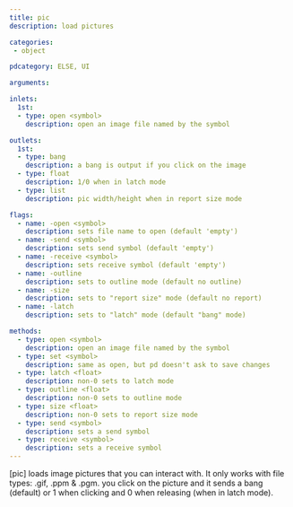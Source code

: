 ```yaml
---
title: pic
description: load pictures

categories:
 - object

pdcategory: ELSE, UI

arguments:

inlets:
  1st:
  - type: open <symbol>
    description: open an image file named by the symbol

outlets:
  1st:
  - type: bang
    description: a bang is output if you click on the image
  - type: float
    description: 1/0 when in latch mode
  - type: list
    description: pic width/height when in report size mode

flags:
  - name: -open <symbol>
    description: sets file name to open (default 'empty')
  - name: -send <symbol>
    description: sets send symbol (default 'empty')
  - name: -receive <symbol>
    description: sets receive symbol (default 'empty')
  - name: -outline
    description: sets to outline mode (default no outline)
  - name: -size
    description: sets to "report size" mode (default no report)
  - name: -latch
    description: sets to "latch" mode (default "bang" mode)

methods:
  - type: open <symbol>
    description: open an image file named by the symbol
  - type: set <symbol>
    description: same as open, but pd doesn't ask to save changes
  - type: latch <float>
    description: non-0 sets to latch mode
  - type: outline <float>
    description: non-0 sets to outline mode
  - type: size <float>
    description: non-0 sets to report size mode
  - type: send <symbol>
    description: sets a send symbol
  - type: receive <symbol>
    description: sets a receive symbol
---
```


[pic] loads image pictures that you can interact with. It only works with file types: .gif, .ppm & .pgm. you click on the picture and it sends a bang (default) or 1 when clicking and 0 when releasing (when in latch mode).

